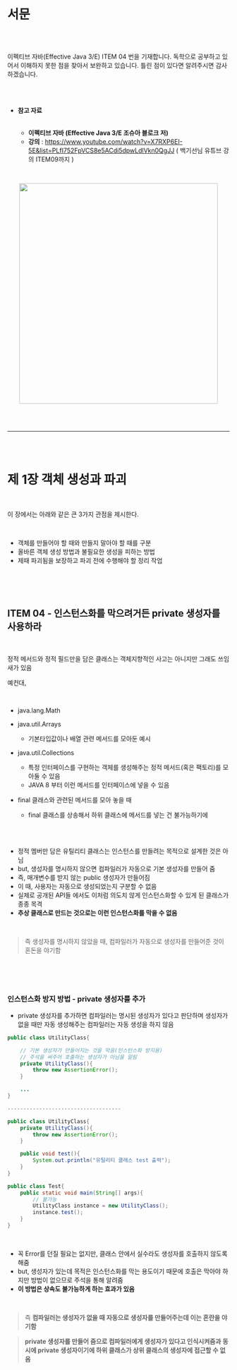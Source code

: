 # 서문

<br>
<br>

이펙티브 자바(Effective Java 3/E) ITEM 04 번을 기재합니다. 독학으로 공부하고 있어서 이해하지 못한 점을 찾아서 보완하고 있습니다. 틀린 점이 있다면 알려주시면 감사하겠습니다.

<br>
<br>

- **참고 자료** 

  <br>

  - **이펙티브 자바 (Effective Java 3/E 조슈아 블로크 저)**
  - **강의** : https://www.youtube.com/watch?v=X7RXP6EI-5E&list=PLfI752FpVCS8e5ACdi5dpwLdlVkn0QgJJ ( 백기선님 유튜브 강의 ITEM09까지 )

<br>

<p align="center">
<img src='http://drive.google.com/uc?export=view&id=1qlHmvJG3fKJRyti2PtDxBQLq5HHQMaCi' width="450px" height="500px"/></p>


<br>
<br>


---------------------

<br>
<br>

# 제 1장 객체 생성과 파괴

<br>

이 장에서는 아래와 같은 큰 3가지 관점을 제시한다.

<br>

- 객체를 만들어야 할 때와 만들지 말아야 할 때를 구분
- 올바른 객체 생성 방법과 불필요한 생성을 피하는 방법
- 제때 파괴됨을 보장하고 파괴 전에 수행해야 할 정리 작업

<br>
<br>
<br>

## ITEM 04 - 인스턴스화를 막으려거든 private 생성자를 사용하라

<br>

정적 메서드와 정적 필드만을 담은 클래스는 객체지향적인 사고는 아니지만 그래도 쓰임새가 있음

예컨대,

<br>

- java.lang.Math
- java.util.Arrays
  - 기본타입값이나 배열 관련 메서드를 모아둔 예시

- java.util.Collections
  - 특정 인터페이스를 구현하는 객체를 생성해주는 정적 메서드(혹은 팩토리)를 모아둘 수 있음
  - JAVA 8 부터 이런 메서드를 인터페이스에 넣을 수 있음

- final 클래스와 관련된 메서드를 모아 놓을 때
  - final 클래스를 상송해서 하위 클래스에 메서드를 넣는 건 불가능하기에


<br>
<br>

- 정적 멤버만 담은 유틸리티 클래스는 인스턴스를 만들려는 목적으로 설계한 것은 아님
- but, 생성자를 명시하지 않으면 컴파일러가 자동으로 기본 생성자를 만들어 줌
- 즉, 매개변수를 받지 않는 public 생성자가 만들어짐
- 이 때, 사용자는 자동으로 생성되었는지 구분할 수 없음
- 실제로 공개된 API들 에서도 이처럼 의도치 않게 인스턴스화할 수 있게 된 클래스가 종종 목격
- **추상 클래스로 만드는 것으로는 이런 인스턴스화를 막을 수 없음**

<br>


> 즉 생성자를 명시하지 않았을 때, 컴파일러가 자동으로 생성자를 만들어준 것이 혼돈을 야기함


<br>
<br>
<br>

### 인스턴스화 방지 방법 - private 생성자를 추가

- private 생성자를 추가하면 컴파일러는 명시된 생성자가 있다고 판단하며 생성자가 없을 때만 자동 생성해주는 컴파일러는 자동 생성을 하지 않음

```java
public class UtilityClass{

    // 기본 생성자가 만들어지는 것을 막음(인스턴스화 방지용)
    // 주석을 써주어 호출하는 생성자가 아님을 알림
    private UtilityClass(){
        throw new AssertionError();
    }

    ...
}

------------------------------------

public class UtilityClass{
    private UtilityClass(){
        throw new AssertionError();
    }

    public void test(){
        System.out.println("유틸리티 클래스 test 출력");
    }
}

public class Test{
    public static void main(String[] args){
        // 불가능
        UtilityClass instance = new UtilityClass();
        instance.test();
    }
}
```

<br>

- 꼭 Error를 던질 필요는 없지만, 클래스 안에서 실수라도 생성자를 호출하지 않도록 해줌
- but, 생성자가 있는데 목적은 인스턴스화를 막는 용도이기 때문에 호출은 막아야 하지만 방법이 없으므로 주석을 통해 알려줌
- **이 방법은 상속도 불가능하게 하는 효과가 있음**

<br>


> 즉 **컴파일러는 생성자가 없을 때 자동으로 생성자를 만들어주는데 이는 혼란을 야기함**

> **private 생성자를 만들어 줌으로 컴파일러에게 생성자가 있다고 인식시켜줌과 동시에 private 생성자이기에 하위 클래스가 상위 클래스의 생성자에 접근할 수 없음**


